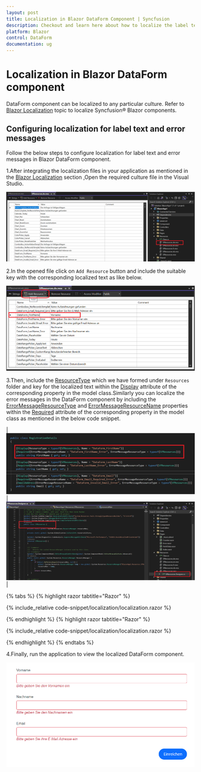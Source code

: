 ```yaml
---
layout: post
title: Localization in Blazor DataForm Component | Syncfusion
description: Checkout and learn here about how to localize the label text and error messages in Blazor DataForm component.
platform: Blazor
control: DataForm
documentation: ug
---
```


# Localization in Blazor DataForm component

DataForm component can be localized to any particular culture. Refer to [Blazor Localization](https://blazor.syncfusion.com/documentation/common/localization) topic to localize Syncfusion&reg; Blazor components.

## Configuring localization for label text and error messages

Follow the below steps to configure localization for label text and error messages in Blazor DataForm component.

1.After integrating the localization files in your application as mentioned in the [Blazor Localization](https://blazor.syncfusion.com/documentation/common/localization) section ,Open the required culture file in the Visual Studio.

![Localization step-1](./images/blazor_dataform_localization_step.png)


2.In the opened file click on `Add Resource` button and include the suitable key with the corresponding localized text as like below.


![Localization step-1](./images/blazor_dataform_localization_step1.png)

3.Then, include the [ResourceType](https://learn.microsoft.com/en-us/dotnet/api/system.componentmodel.dataannotations.displayattribute.resourcetype?view=net-5.0#system-componentmodel-dataannotations-displayattribute-resourcetype) which we have formed under `Resources` folder and key for the localized text within the [Display](https://learn.microsoft.com/en-us/dotnet/api/system.componentmodel.dataannotations.displayattribute?view=net-5.0) attribute of the corresponding property in the model class.Similarly you can localize the error messages in the DataForm component by including the [ErrorMessageResourceType](https://learn.microsoft.com/en-us/dotnet/api/system.componentmodel.dataannotations.validationattribute.errormessageresourcetype?view=net-5.0#system-componentmodel-dataannotations-validationattribute-errormessageresourcetype) and [ErrorMessageResourceName](https://learn.microsoft.com/en-us/dotnet/api/system.componentmodel.dataannotations.validationattribute.errormessageresourcename?view=net-5.0#system-componentmodel-dataannotations-validationattribute-errormessageresourcename) properties within the [Required](https://learn.microsoft.com/en-us/dotnet/api/system.componentmodel.dataannotations.requiredattribute?view=net-5.0) attribute of the corresponding property in the model class as mentioned in the below code snippet.

| ![Localization step 3](./images/blazor_dataform_localization_step3.png) | ![Localization step 3](./images/blazor_dataform_localization_step3_2.png) |

{% tabs %}
{% highlight razor tabtitle="Razor"  %}

{% include_relative code-snippet/localization/localization.razor %}

{% endhighlight %}
{% highlight razor tabtitle="Razor"  %}

{% include_relative code-snippet/localization/localization.razor %}

{% endhighlight %}
{% endtabs %}

4.Finally, run the application to view the localized DataForm component.

![Localization in DataForm component](./images/blazor_dataform_localization.png)
